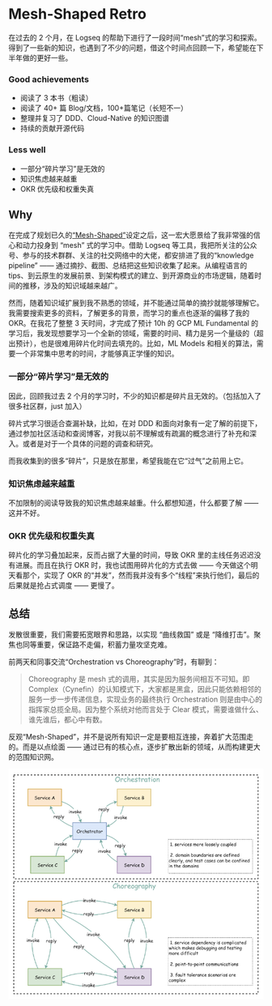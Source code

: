 # Mesh-Shaped Retro

在过去的 2 个月，在 Logseq 的帮助下进行了一段时间“mesh”式的学习和探索。得到了一些新的知识，也遇到了不少的问题，借这个时间点回顾一下，希望能在下半年做的更好一些。

### Good achievements

- 阅读了 3 本书（粗读）
- 阅读了 40+ 篇 Blog/文档，100+篇笔记（长短不一）
- 整理并复习了 DDD、Cloud-Native 的知识图谱
- 持续的贡献开源代码

### Less well

- 一部分“碎片学习”是无效的
- 知识焦虑越来越重
- OKR 优先级和权重失真

## Why

在完成了规划已久的[“Mesh-Shaped”](/2022/03/29/Mesh-Shaped-Cloud-Native-Developer/)设定之后，这一宏大愿景给了我非常强的信心和动力投身到 “mesh” 式的学习中。借助 Logseq 等工具，我把所关注的公众号、参与的技术群群、关注的社交网络中的大佬，都安排进了我的“knowledge pipeline” —— 通过摘抄、截图、总结把这些知识收集了起来。从编程语言的 tips、到云原生的发展前景、到架构模式的建立、到开源商业的市场逻辑，随着时间的推移，涉及的知识域越来越广。

然而，随着知识域扩展到我不熟悉的领域，并不能通过简单的摘抄就能够理解它。我需要搜索更多的资料，了解更多的背景，而学习的重点也逐渐的偏移了我的 OKR。在我花了整整 3 天时间，才完成了预计 10h 的 GCP ML Fundamental 的学习后，我发现想要学习一个全新的领域，需要的时间、精力是另一个量级的（超出预计），也是很难用碎片化时间去填充的。比如，ML Models 和相关的算法，需要一个非常集中思考的时间，才能够真正学懂的知识。

### 一部分“碎片学习”是无效的

因此，回顾我过去 2 个月的学习时，不少的知识都是碎片且无效的。（包括加入了很多社区群，just 加入）

碎片式学习很适合查漏补缺，比如，在对 DDD 和面向对象有一定了解的前提下，通过参加社区活动和查阅博客，对我以前不理解或有疏漏的概念进行了补充和深入。或者是对于一个具体的问题的调查和研究。

而我收集到的很多“碎片”，只是放在那里，希望我能在它“过气”之前用上它。

### 知识焦虑越来越重

不加限制的阅读导致我的知识焦虑越来越重。什么都想知道，什么都要了解 —— 这并不好。

### OKR 优先级和权重失真

碎片化的学习叠加起来，反而占据了大量的时间，导致 OKR 里的主线任务迟迟没有进展。而且在执行 OKR 时，我也试图用碎片化的方式去做 —— 今天做这个明天看那个，实现了 OKR 的“并发”，然而我并没有多个“线程”来执行他们，最后的后果就是抢占式调度 —— 更慢了。

## 总结

发散很重要，我们需要拓宽眼界和思路，以实现 “曲线救国” 或是 “降维打击”。聚焦也同等重要，保证路不走偏，积蓄力量攻坚克难。

前两天和同事交流“Orchestration vs Choreography”时，有聊到：
> Choreography 是 mesh 式的调用，其实是因为服务间相互不可知。即 Complex（Cynefin）的认知模式下，大家都是黑盒，因此只能依赖相邻的服务一步一步传递信息，实现业务的最终执行
> Orchestration 则是由中心的指挥家总揽全局。因为整个系统对他而言处于 Clear 模式，需要谁做什么、谁先谁后，都心中有数。

反观“Mesh-Shaped”，并不是说所有知识一定是要相互连接，奔着扩大范围走的。而是以点绘面 —— 通过已有的核心点，逐步扩散出新的领域，从而构建更大的范围知识网。

<p align="center">
  <img src="/assets/mesh-shaped-recap/image_1653875255217_0.png" alt="Orchestration vs Choreography" />
</p>
